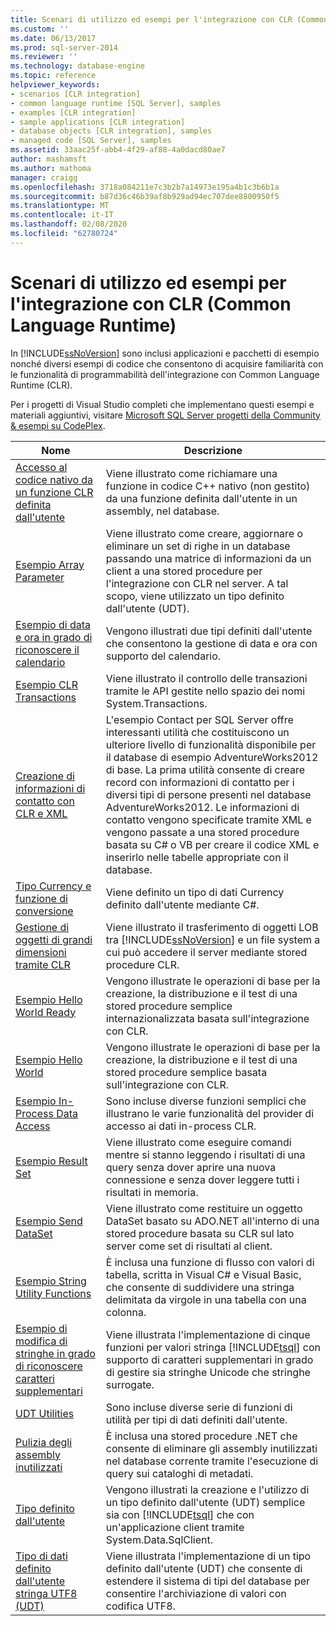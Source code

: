 ```yaml
---
title: Scenari di utilizzo ed esempi per l'integrazione con CLR (Common Language Runtime) | Microsoft Docs
ms.custom: ''
ms.date: 06/13/2017
ms.prod: sql-server-2014
ms.reviewer: ''
ms.technology: database-engine
ms.topic: reference
helpviewer_keywords:
- scenarios [CLR integration]
- common language runtime [SQL Server], samples
- examples [CLR integration]
- sample applications [CLR integration]
- database objects [CLR integration], samples
- managed code [SQL Server], samples
ms.assetid: 33aac25f-abb4-4f29-af88-4a0dacd80ae7
author: mashamsft
ms.author: mathoma
manager: craigg
ms.openlocfilehash: 3718a084211e7c3b2b7a14973e195a4b1c3b6b1a
ms.sourcegitcommit: b87d36c46b39af8b929ad94ec707dee8800950f5
ms.translationtype: MT
ms.contentlocale: it-IT
ms.lasthandoff: 02/08/2020
ms.locfileid: "62780724"
---
```

# <a name="usage-scenarios-and-examples-for-common-language-runtime-clr-integration"></a>Scenari di utilizzo ed esempi per l'integrazione con CLR (Common Language Runtime)
  In [!INCLUDE[ssNoVersion](../../includes/ssnoversion-md.md)] sono inclusi applicazioni e pacchetti di esempio nonché diversi esempi di codice che consentono di acquisire familiarità con le funzionalità di programmabilità dell'integrazione con Common Language Runtime (CLR).  
  
 Per i progetti di Visual Studio completi che implementano questi esempi e materiali aggiuntivi, visitare [Microsoft SQL Server progetti della Community & esempi su CodePlex](https://go.microsoft.com/fwlink/?LinkID=193935).  
  
|Nome|Descrizione|  
|----------|-----------------|  
|[Accesso al codice nativo da un funzione CLR definita dall'utente](../../../2014/database-engine/dev-guide/accessing-native-code-from-a-clr-udf.md)|Viene illustrato come richiamare una funzione in codice C++ nativo (non gestito) da una funzione definita dall'utente in un assembly, nel database.|  
|[Esempio Array Parameter](../../../2014/database-engine/dev-guide/array-parameter-sample.md)|Viene illustrato come creare, aggiornare o eliminare un set di righe in un database passando una matrice di informazioni da un client a una stored procedure per l'integrazione con CLR nel server. A tal scopo, viene utilizzato un tipo definito dall'utente (UDT).|  
|[Esempio di data e ora in grado di riconoscere il calendario](../../../2014/database-engine/dev-guide/calendar-aware-date-and-time-udt-sample.md)|Vengono illustrati due tipi definiti dall'utente che consentono la gestione di data e ora con supporto del calendario.|  
|[Esempio CLR Transactions](../../../2014/database-engine/dev-guide/clr-transactions-sample.md)|Viene illustrato il controllo delle transazioni tramite le API gestite nello spazio dei nomi System.Transactions.|  
|[Creazione di informazioni di contatto con CLR e XML](../../../2014/database-engine/dev-guide/contact-creation-using-clr-and-xml.md)|L'esempio Contact per SQL Server offre interessanti utilità che costituiscono un ulteriore livello di funzionalità disponibile per il database di esempio AdventureWorks2012 di base. La prima utilità consente di creare record con informazioni di contatto per i diversi tipi di persone presenti nel database AdventureWorks2012. Le informazioni di contatto vengono specificate tramite XML e vengono passate a una stored procedure basata su C# o VB per creare il codice XML e inserirlo nelle tabelle appropriate con il database.|  
|[Tipo Currency e funzione di conversione](../../../2014/database-engine/dev-guide/currency-type-and-conversion-function.md)|Viene definito un tipo di dati Currency definito dall'utente mediante C#.|  
|[Gestione di oggetti di grandi dimensioni tramite CLR](../../../2014/database-engine/dev-guide/handling-large-objects-using-clr.md)|Viene illustrato il trasferimento di oggetti LOB tra [!INCLUDE[ssNoVersion](../../includes/ssnoversion-md.md)] e un file system a cui può accedere il server mediante stored procedure CLR.|  
|[Esempio Hello World Ready](../../../2014/database-engine/dev-guide/hello-world-ready-sample.md)|Vengono illustrate le operazioni di base per la creazione, la distribuzione e il test di una stored procedure semplice internazionalizzata basata sull'integrazione con CLR.|  
|[Esempio Hello World](../../../2014/database-engine/dev-guide/hello-world-sample.md)|Vengono illustrate le operazioni di base per la creazione, la distribuzione e il test di una stored procedure semplice basata sull'integrazione con CLR.|  
|[Esempio In-Process Data Access](../../../2014/database-engine/dev-guide/in-process-data-access-sample.md)|Sono incluse diverse funzioni semplici che illustrano le varie funzionalità del provider di accesso ai dati in-process CLR.|  
|[Esempio Result Set](../../../2014/database-engine/dev-guide/result-set-sample.md)|Viene illustrato come eseguire comandi mentre si stanno leggendo i risultati di una query senza dover aprire una nuova connessione e senza dover leggere tutti i risultati in memoria.|  
|[Esempio Send DataSet](../../../2014/database-engine/dev-guide/send-dataset-sample.md)|Viene illustrato come restituire un oggetto DataSet basato su ADO.NET all'interno di una stored procedure basata su CLR sul lato server come set di risultati al client.|  
|[Esempio String Utility Functions](../../../2014/database-engine/dev-guide/string-utility-functions-sample.md)|È inclusa una funzione di flusso con valori di tabella, scritta in Visual C# e Visual Basic, che consente di suddividere una stringa delimitata da virgole in una tabella con una colonna.|  
|[Esempio di modifica di stringhe in grado di riconoscere caratteri supplementari](../../../2014/database-engine/dev-guide/supplementary-aware-string-manipulation-sample.md)|Viene illustrata l'implementazione di cinque funzioni per valori stringa [!INCLUDE[tsql](../../includes/tsql-md.md)] con supporto di caratteri supplementari in grado di gestire sia stringhe Unicode che stringhe surrogate.|  
|[UDT Utilities](../../../2014/database-engine/dev-guide/udt-utilities.md)|Sono incluse diverse serie di funzioni di utilità per tipi di dati definiti dall'utente.|  
|[Pulizia degli assembly inutilizzati](../../../2014/database-engine/dev-guide/unused-assembly-cleanup.md)|È inclusa una stored procedure .NET che consente di eliminare gli assembly inutilizzati nel database corrente tramite l'esecuzione di query sui cataloghi di metadati.|  
|[Tipo definito dall'utente](../../../2014/database-engine/dev-guide/user-defined-type.md)|Vengono illustrati la creazione e l'utilizzo di un tipo definito dall'utente (UDT) semplice sia con [!INCLUDE[tsql](../../includes/tsql-md.md)] che con un'applicazione client tramite System.Data.SqlClient.|  
|[Tipo di dati definito dall'utente stringa UTF8 &#40;UDT&#41;](../../../2014/database-engine/dev-guide/utf8-string-user-defined-data-type-udt.md)|Viene illustrata l'implementazione di un tipo definito dall'utente (UDT) che consente di estendere il sistema di tipi del database per consentire l'archiviazione di valori con codifica UTF8.|  
  
  
